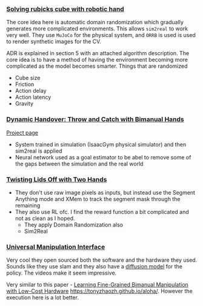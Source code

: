 ### [Solving rubicks cube with robotic hand](https://arxiv.org/pdf/1910.07113.pdf)
The core idea here is automatic domain randomization which gradually generates more complicated environments. This allows `sim2real` to work very well.
They use `MuJoCo` for the physical system, and `ORRB` is used is used to render synthetic images for the CV.

ADR is explained in section 5 with an attached algorithm description. The core idea is to have a method of having the environment becoming more complicated as the model becomes smarter.
Things that are randomized
- Cube size
- Friction
- Action delay
- Action latency
- Gravity

### [Dynamic Handover: Throw and Catch with Bimanual Hands](https://arxiv.org/pdf/2309.05655.pdf)
[Project page](https://binghao-huang.github.io/dynamic_handover/)
- System trained in simulation (IsaacGym physical simulator) and then sim2real is applied
- Neural network used as a goal estimator to be abel to remove some of the gaps between the simulation and the real world

### [Twisting Lids Off with Two Hands](https://arxiv.org/pdf/2403.02338.pdf)
- They don't use raw image pixels as inputs, but instead use the Segment Anything mode and XMem to track the segment mask through the remaining
- They also use RL ofc. I find the reward function a bit complicated and not as clean as I hoped.
  - They apply Domain Randomization also
  - Sim2Real

### [Universal Manipulation Interface](https://umi-gripper.github.io/)
Very cool they open sourced both the software and the hardware they used. Sounds like they use slam and they also have a [diffusion model](https://github.com/real-stanford/universal_manipulation_interface/blob/e02f7a960fef9b529c0af10d6452072cfd53819f/diffusion_policy/model/vision/timm_obs_encoder.py#L17) for the policy. The videos make it seem impressive. 

Very similar to this paper - [Learning Fine-Grained Bimanual Manipulation with Low-Cost Hardware](https://tonyzhaozh.github.io/aloha/aloha.pdf)
https://tonyzhaozh.github.io/aloha/. However the execution here is a lot better.


